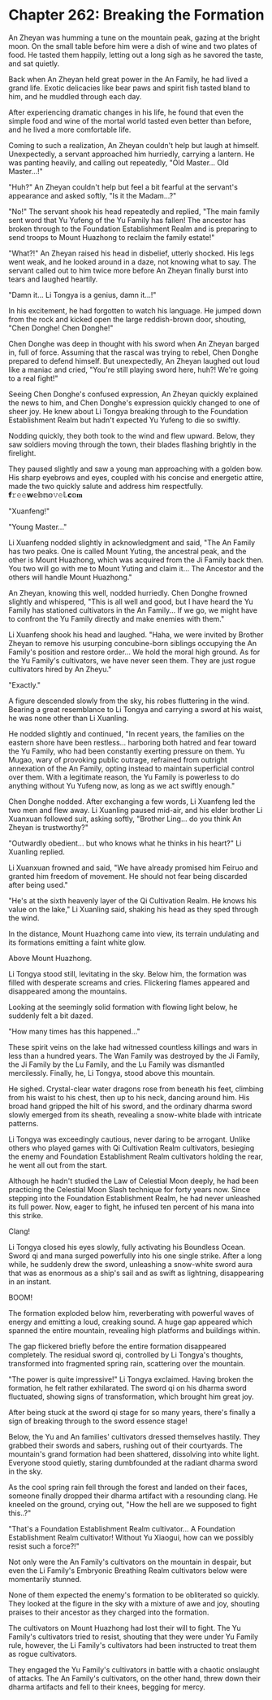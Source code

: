 # Chapter 262: Breaking the Formation

An Zheyan was humming a tune on the mountain peak, gazing at the bright moon. On the small table before him were a dish of wine and two plates of food. He tasted them happily, letting out a long sigh as he savored the taste, and sat quietly.

Back when An Zheyan held great power in the An Family, he had lived a grand life. Exotic delicacies like bear paws and spirit fish tasted bland to him, and he muddled through each day.

After experiencing dramatic changes in his life, he found that even the simple food and wine of the mortal world tasted even better than before, and he lived a more comfortable life.

Coming to such a realization, An Zheyan couldn't help but laugh at himself. Unexpectedly, a servant approached him hurriedly, carrying a lantern. He was panting heavily, and calling out repeatedly, "Old Master... Old Master...!"

"Huh?" An Zheyan couldn't help but feel a bit fearful at the servant's appearance and asked softly, "Is it the Madam...?"

"No!" The servant shook his head repeatedly and replied, "The main family sent word that Yu Yufeng of the Yu Family has fallen! The ancestor has broken through to the Foundation Establishment Realm and is preparing to send troops to Mount Huazhong to reclaim the family estate!"

"What?!" An Zheyan raised his head in disbelief, utterly shocked. His legs went weak, and he looked around in a daze, not knowing what to say. The servant called out to him twice more before An Zheyan finally burst into tears and laughed heartily.

"Damn it... Li Tongya is a genius, damn it...!"

In his excitement, he had forgotten to watch his language. He jumped down from the rock and kicked open the large reddish-brown door, shouting, "Chen Donghe! Chen Donghe!"

Chen Donghe was deep in thought with his sword when An Zheyan barged in, full of force. Assuming that the rascal was trying to rebel, Chen Donghe prepared to defend himself. But unexpectedly, An Zheyan laughed out loud like a maniac and cried, "You're still playing sword here, huh?! We're going to a real fight!"

Seeing Chen Donghe's confused expression, An Zheyan quickly explained the news to him, and Chen Donghe's expression quickly changed to one of sheer joy. He knew about Li Tongya breaking through to the Foundation Establishment Realm but hadn't expected Yu Yufeng to die so swiftly.

Nodding quickly, they both took to the wind and flew upward. Below, they saw soldiers moving through the town, their blades flashing brightly in the firelight.

They paused slightly and saw a young man approaching with a golden bow. His sharp eyebrows and eyes, coupled with his concise and energetic attire, made the two quickly salute and address him respectfully.
𝗳𝚛𝚎𝚎𝘄𝕖𝕓𝕟𝕠𝚟𝚎𝕝.𝗰𝕠𝐦

"Xuanfeng!"

"Young Master..."

Li Xuanfeng nodded slightly in acknowledgment and said, "The An Family has two peaks. One is called Mount Yuting, the ancestral peak, and the other is Mount Huazhong, which was acquired from the Ji Family back then. You two will go with me to Mount Yuting and claim it... The Ancestor and the others will handle Mount Huazhong."

An Zheyan, knowing this well, nodded hurriedly. Chen Donghe frowned slightly and whispered, "This is all well and good, but I have heard the Yu Family has stationed cultivators in the An Family... If we go, we might have to confront the Yu Family directly and make enemies with them."

Li Xuanfeng shook his head and laughed. "Haha, we were invited by Brother Zheyan to remove his usurping concubine-born siblings occupying the An Family's position and restore order... We hold the moral high ground. As for the Yu Family's cultivators, we have never seen them. They are just rogue cultivators hired by An Zheyu."

"Exactly."

A figure descended slowly from the sky, his robes fluttering in the wind. Bearing a great resemblance to Li Tongya and carrying a sword at his waist, he was none other than Li Xuanling.

He nodded slightly and continued, "In recent years, the families on the eastern shore have been restless... harboring both hatred and fear toward the Yu Family, who had been constantly exerting pressure on them. Yu Mugao, wary of provoking public outrage, refrained from outright annexation of the An Family, opting instead to maintain superficial control over them. With a legitimate reason, the Yu Family is powerless to do anything without Yu Yufeng now, as long as we act swiftly enough."

Chen Donghe nodded. After exchanging a few words, Li Xuanfeng led the two men and flew away. Li Xuanling paused mid-air, and his elder brother Li Xuanxuan followed suit, asking softly, "Brother Ling... do you think An Zheyan is trustworthy?"

"Outwardly obedient... but who knows what he thinks in his heart?" Li Xuanling replied.

Li Xuanxuan frowned and said, "We have already promised him Feiruo and granted him freedom of movement. He should not fear being discarded after being used."

"He's at the sixth heavenly layer of the Qi Cultivation Realm. He knows his value on the lake," Li Xuanling said, shaking his head as they sped through the wind.

In the distance, Mount Huazhong came into view, its terrain undulating and its formations emitting a faint white glow.

Above Mount Huazhong.

Li Tongya stood still, levitating in the sky. Below him, the formation was filled with desperate screams and cries. Flickering flames appeared and disappeared among the mountains.

Looking at the seemingly solid formation with flowing light below, he suddenly felt a bit dazed.

"How many times has this happened..."

These spirit veins on the lake had witnessed countless killings and wars in less than a hundred years. The Wan Family was destroyed by the Ji Family, the Ji Family by the Lu Family, and the Lu Family was dismantled mercilessly. Finally, he, Li Tongya, stood above this mountain.

He sighed. Crystal-clear water dragons rose from beneath his feet, climbing from his waist to his chest, then up to his neck, dancing around him. His broad hand gripped the hilt of his sword, and the ordinary dharma sword slowly emerged from its sheath, revealing a snow-white blade with intricate patterns.

Li Tongya was exceedingly cautious, never daring to be arrogant. Unlike others who played games with Qi Cultivation Realm cultivators, besieging the enemy and Foundation Establishment Realm cultivators holding the rear, he went all out from the start.

Although he hadn't studied the Law of Celestial Moon deeply, he had been practicing the Celestial Moon Slash technique for forty years now. Since stepping into the Foundation Establishment Realm, he had never unleashed its full power. Now, eager to fight, he infused ten percent of his mana into this strike.

Clang!

Li Tongya closed his eyes slowly, fully activating his Boundless Ocean. Sword qi and mana surged powerfully into his one single strike. After a long while, he suddenly drew the sword, unleashing a snow-white sword aura that was as enormous as a ship's sail and as swift as lightning, disappearing in an instant.

BOOM!

The formation exploded below him, reverberating with powerful waves of energy and emitting a loud, creaking sound. A huge gap appeared which spanned the entire mountain, revealing high platforms and buildings within.

The gap flickered briefly before the entire formation disappeared completely. The residual sword qi, controlled by Li Tongya's thoughts, transformed into fragmented spring rain, scattering over the mountain.

"The power is quite impressive!" Li Tongya exclaimed. Having broken the formation, he felt rather exhilarated. The sword qi on his dharma sword fluctuated, showing signs of transformation, which brought him great joy.

After being stuck at the sword qi stage for so many years, there's finally a sign of breaking through to the sword essence stage!

Below, the Yu and An families' cultivators dressed themselves hastily. They grabbed their swords and sabers, rushing out of their courtyards. The mountain's grand formation had been shattered, dissolving into white light. Everyone stood quietly, staring dumbfounded at the radiant dharma sword in the sky.

As the cool spring rain fell through the forest and landed on their faces, someone finally dropped their dharma artifact with a resounding clang. He kneeled on the ground, crying out, "How the hell are we supposed to fight this..?"

"That's a Foundation Establishment Realm cultivator... A Foundation Establishment Realm cultivator! Without Yu Xiaogui, how can we possibly resist such a force?!"

Not only were the An Family's cultivators on the mountain in despair, but even the Li Family's Embryonic Breathing Realm cultivators below were momentarily stunned.

None of them expected the enemy's formation to be obliterated so quickly. They looked at the figure in the sky with a mixture of awe and joy, shouting praises to their ancestor as they charged into the formation.

The cultivators on Mount Huazhong had lost their will to fight. The Yu Family's cultivators tried to resist, shouting that they were under Yu Family rule, however, the Li Family's cultivators had been instructed to treat them as rogue cultivators.

They engaged the Yu Family's cultivators in battle with a chaotic onslaught of attacks. The An Family's cultivators, on the other hand, threw down their dharma artifacts and fell to their knees, begging for mercy.
